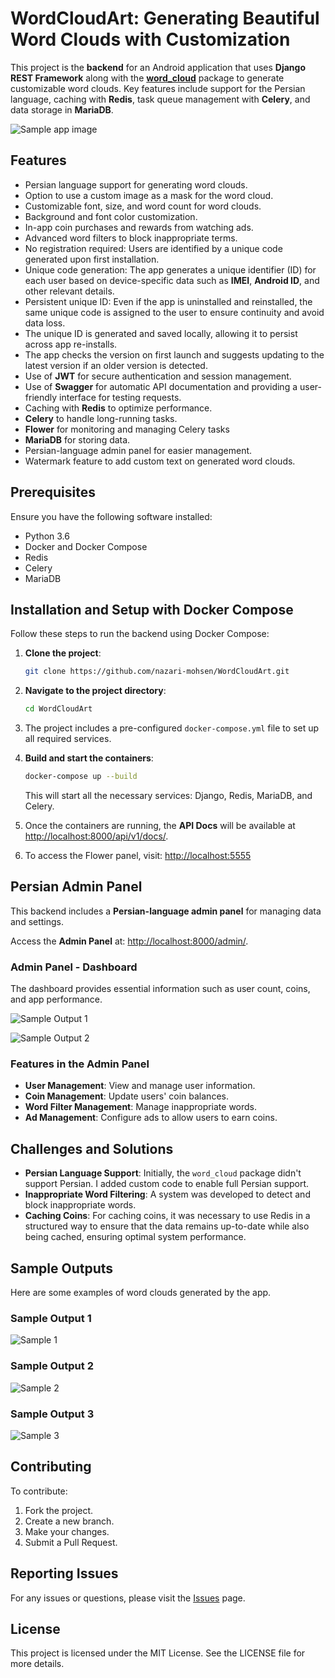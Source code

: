 # WordCloudArt: Generating Beautiful Word Clouds with Customization

This project is the **backend** for an Android application that uses **Django REST Framework** along with the [**word_cloud**](https://github.com/amueller/word_cloud) package to generate customizable word clouds. Key features include support for the Persian language, caching with **Redis**, task queue management with **Celery**, and data storage in **MariaDB**.

![Sample app image](https://github.com/nazari-mohsen/WordCloudArt/blob/main/images/0ZNEy5t8yFP902854.jpeg)

## Features

- Persian language support for generating word clouds.
- Option to use a custom image as a mask for the word cloud.
- Customizable font, size, and word count for word clouds.
- Background and font color customization.
- In-app coin purchases and rewards from watching ads.
- Advanced word filters to block inappropriate terms.
- No registration required: Users are identified by a unique code generated upon first installation.
- Unique code generation: The app generates a unique identifier (ID) for each user based on device-specific data such as **IMEI**, **Android ID**, and other relevant details.
- Persistent unique ID: Even if the app is uninstalled and reinstalled, the same unique code is assigned to the user to ensure continuity and avoid data loss.
- The unique ID is generated and saved locally, allowing it to persist across app re-installs.
- The app checks the version on first launch and suggests updating to the latest version if an older version is detected.
- Use of **JWT** for secure authentication and session management.
- Use of **Swagger** for automatic API documentation and providing a user-friendly interface for testing requests.
- Caching with **Redis** to optimize performance.
- **Celery** to handle long-running tasks.
- **Flower** for monitoring and managing Celery tasks
- **MariaDB** for storing data.
- Persian-language admin panel for easier management.
- Watermark feature to add custom text on generated word clouds.

## Prerequisites

Ensure you have the following software installed:

- Python 3.6
- Docker and Docker Compose
- Redis
- Celery
- MariaDB

## Installation and Setup with Docker Compose

Follow these steps to run the backend using Docker Compose:

1. **Clone the project**:
    ```bash
    git clone https://github.com/nazari-mohsen/WordCloudArt.git
    ```

2. **Navigate to the project directory**:
    ```bash
    cd WordCloudArt
    ```

3. The project includes a pre-configured `docker-compose.yml` file to set up all required services.

4. **Build and start the containers**:
    ```bash
    docker-compose up --build
    ```

    This will start all the necessary services: Django, Redis, MariaDB, and Celery.

5. Once the containers are running, the **API Docs** will be available at [http://localhost:8000/api/v1/docs/](http://localhost:8000/api/v1/docs/).

6. To access the Flower panel, visit: [http://localhost:5555](http://localhost:5555)

## Persian Admin Panel

This backend includes a **Persian-language admin panel** for managing data and settings.

Access the **Admin Panel** at: [http://localhost:8000/admin/](http://localhost:8000/admin/).

### Admin Panel - Dashboard

The dashboard provides essential information such as user count, coins, and app performance.

![Sample Output 1](https://github.com/nazari-mohsen/WordCloudArt/blob/main/images/21-46-37.png)

![Sample Output 2](https://github.com/nazari-mohsen/WordCloudArt/blob/main/images/21-47-45.png)

### Features in the Admin Panel

- **User Management**: View and manage user information.
- **Coin Management**: Update users' coin balances.
- **Word Filter Management**: Manage inappropriate words.
- **Ad Management**: Configure ads to allow users to earn coins.

## Challenges and Solutions

- **Persian Language Support**: Initially, the `word_cloud` package didn't support Persian. I added custom code to enable full Persian support.
- **Inappropriate Word Filtering**: A system was developed to detect and block inappropriate words.
- **Caching Coins**: For caching coins, it was necessary to use Redis in a structured way to ensure that the data remains up-to-date while also being cached, ensuring optimal system performance.
## Sample Outputs

Here are some examples of word clouds generated by the app.

### Sample Output 1

![Sample 1](https://github.com/nazari-mohsen/WordCloudArt/blob/main/images/42NDIH8K6ClI111199.jpeg)

### Sample Output 2

![Sample 2](https://github.com/nazari-mohsen/WordCloudArt/blob/main/images/3593yFDewd7N114415.jpeg)

### Sample Output 3

![Sample 3](https://github.com/nazari-mohsen/WordCloudArt/blob/main/images/52vNVXGw5wqv222854.jpeg)


## Contributing

To contribute:

1. Fork the project.
2. Create a new branch.
3. Make your changes.
4. Submit a Pull Request.

## Reporting Issues

For any issues or questions, please visit the [Issues](https://github.com/nazari-mohsen/WordCloudArt/issues) page.

## License

This project is licensed under the MIT License. See the LICENSE file for more details.
